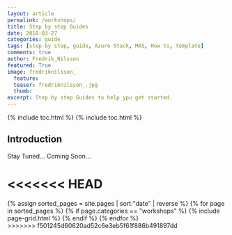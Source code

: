 ```yaml
---
layout: article
permalink: /workshops/
title: Step by step Guides
date: 2018-03-27
categories: guide
tags: [step by step, guide, Azure Stack, MAS, How to, template]
comments: true
author: Fredrik_Nilsson
featured: True
image: fredriknilsson_
  feature: 
  teaser: fredriknilsson_.jpg
  thumb: 
excerpt: Step by step Guides to help ypu get started.
---
```

{% include toc.html %}
{% include toc.html %}

## Introduction

Stay Tuned... Coming Soon...

<<<<<<< HEAD
=======
<div class="tiles">
	{% assign sorted_pages = site.pages | sort:"date" | reverse %}
	{% for page in sorted_pages %}
		{% if page.categories == "workshops" %}
			{% include page-grid.html %}
		{% endif %} 
	{% endfor %}
</div>
>>>>>>> f501245d60620ad52c6e3eb5f61f886b491897dd

